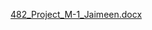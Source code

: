 [482_Project_M-1_Jaimeen.docx](https://github.com/Jaimeen235/cs482project/files/11043938/482_Project_M-1_Jaimeen.docx)
